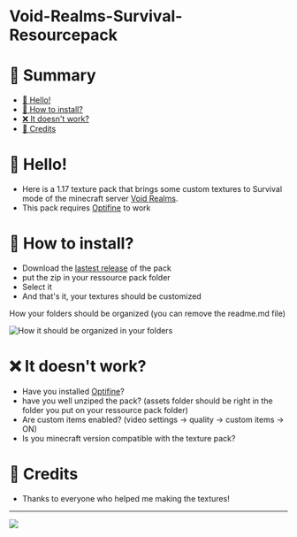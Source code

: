 Void-Realms-Survival-Resourcepack
======

# 📜 Summary
* [👋 Hello!](https://github.com/Astri2/Void-Realms-Survival-Resourcepack/#-hello)
* [📂 How to install?](https://github.com/Astri2/Void-Realms-Survival-Resourcepack/#-how-to-install)
* [❌ It doesn't work?](https://github.com/Astri2/Void-Realms-Survival-Resourcepack/#-it-doesnt-work)
* [🙏 Credits](https://github.com/Astri2/Void-Realms-Survival-Resourcepack/#-credits)

# 👋 Hello!
* Here is a 1.17 texture pack that brings some custom textures to Survival mode of the minecraft server [Void Realms](https://voidrealms.net/).
* This pack requires [Optifine](https://optifine.net/home) to work

# 📂 How to install?
* Download the [lastest release](https://github.com/Astri2/Void-Realms-Survival-Resourcepack/releases) of the pack
* put the zip in your ressource pack folder
* Select it
* And that's it, your textures should be customized

How your folders should be organized (you can remove the readme.md file)

![How it should be organized in your folders](https://i.imgur.com/fstVvo4.png)


# ❌ It doesn't work?
* Have you installed [Optifine](https://optifine.net/home)?
* have you well unziped the pack? (assets folder should be right in the folder you put on your ressource pack folder)
* Are custom items enabled? (video settings -> quality -> custom items -> ON)
* Is you minecraft version compatible with the texture pack?

# 🙏 Credits
* Thanks to everyone who helped me making the textures!

------

[![](https://cdn.discordapp.com/attachments/861655481608699914/876261086654005298/discordBanner.png)](http://discord.gg/a6RX9yPdJn)
